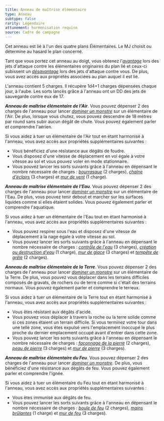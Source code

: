 ```yaml
---
title: Anneau de maîtrise élémentaire
type: Anneau
subtype: false
rarity: Légendaire
attunement: harmonisation requise
source: Cadre de campagne
---
```

Cet anneau est lié à l'un des quatre plans Élémentaires. Le MJ choisit ou détermine au hasard le plan concerné.

Tant que vous portez cet anneau au doigt, vous obtenez l'[_avantage_](/utiliser-les-caracteristiques/#avantage-et-desavantage) lors des jets d'attaque contre les élémentaires originaires du plan lié et ceux-ci subissent un [_désavantage_](/utiliser-les-caracteristiques/#avantage-et-desavantage) lors des jets d'attaque contre vous. De plus, vous avez accès aux propriétés associées au plan auquel il est lié.

L'anneau contient 5 charges. Il récupère 1d4+1 charges dépensées chaque jour, à l'aube. Les sorts lancés grâce à l'anneau ont un DD des jets de sauvegarde contre eux de 17.

_**Anneau de maîtrise élémentaire de l'Air**_. Vous pouvez dépenser 2 des charges de l'anneau pour lancer [_dominer un monstre_](/grimoire/dominer-un-monstre/) sur un élémentaire de l'Air. De plus, lorsque vous chutez, vous pouvez descendre de 18 mètres par round sans subir aucun dégât de chute. Vous pouvez également parler et comprendre l'aérien.

Si vous aidez à tuer un élémentaire de l'Air tout en étant harmonisé à l'anneau, vous avez accès aux propriétés supplémentaires suivantes :
* Vous bénéficiez d'une résistance aux dégâts de foudre.
* Vous disposez d'une vitesse de déplacement en vol égale à votre vitesse au sol et vous pouvez voler en mode stationnaire.
* Vous pouvez lancer les sorts suivants grâce à l'anneau en dépensant le nombre nécessaire de charges : [_bourrasque_](/grimoire/bourrasque/) (2 charges), [_chaîne d'éclairs_](/grimoire/chaine-d-eclairs/) (3 charges) et [_mur de vent_](/grimoire/mur-de-vent/) (1 charge).

_**Anneau de maîtrise élémentaire de l'Eau**_. Vous pouvez dépenser 2 des charges de l'anneau pour lancer [_dominer un monstre_](/grimoire/dominer-un-monstre/) sur un élémentaire de l'Eau. De plus, vous pouvez tenir debout et marcher sur les surfaces liquides comme si elles étaient solides. Vous pouvez également parler et comprendre l'aquatique.

Si vous aidez à tuer un élémentaire de l'Eau tout en étant harmonisé à l'anneau, vous avez accès aux propriétés supplémentaires suivantes :
* Vous pouvez respirer sous l'eau et disposez d'une vitesse de déplacement à la nage égale à votre vitesse au sol.
* Vous pouvez lancer les sorts suivants grâce à l'anneau en dépensant le nombre nécessaire de charges : [_contrôle de l'eau_](/grimoire/controle-de-l-eau/) (3 charges), [_création ou destruction d'eau_](/grimoire/creation-ou-destruction-d-eau/) (1 charge), [_mur de glace_](/grimoire/mur-de-glace/) (3 charges) et [_tempête de grêle_](/grimoire/tempete-de-grele/) (2 charges).

_**Anneau de maîtrise élémentaire de la Terre**_. Vous pouvez dépenser 2 des charges de l'anneau pour lancer [_dominer un monstre_](/grimoire/dominer-un-monstre/) sur un élémentaire de la Terre. De plus, vous pouvez vous déplacer dans les terrains difficiles composés de gravats, de rochers ou de terre comme si c'était des terrains normaux. Vous pouvez également parler et comprendre le terreux.

Si vous aidez à tuer un élémentaire de la Terre tout en étant harmonisé à l'anneau, vous avez accès aux propriétés supplémentaires suivantes :
* Vous êtes résistant aux dégâts d'acide.
* Vous pouvez vous déplacer à travers la roche ou la terre solide comme si ces zones étaient un terrain difficile. Si vous terminez votre tour dans une telle zone, vous êtes expulsé vers l'emplacement inoccupé le plus proche du dernier emplacement occupé avant d'entrer dans cette zone.
* Vous pouvez lancer les sorts suivants grâce à l'anneau en dépensant le nombre nécessaire de charges : [_façonnage de la pierre_](/grimoire/faconnage-de-la-pierre/) (2 charges), [_peau de pierre_](/grimoire/peau-de-pierre/) (3 charges) et [_mur de pierre_](/grimoire/mur-de-pierre/) (3 charges).

_**Anneau de maîtrise élémentaire du Feu**_. Vous pouvez dépenser 2 des charges de l'anneau pour lancer [_dominer un monstre_](/grimoire/dominer-un-monstre/). De plus, vous bénéficiez d'une résistance aux dégâts de feu. Vous pouvez également parler et comprendre l'ignée.

Si vous aidez à tuer un élémentaire du Feu tout en étant harmonisé à l'anneau, vous avez accès aux propriétés supplémentaires suivantes :
* Vous êtes immunisé aux dégâts de feu.
* Vous pouvez lancer les sorts suivants grâce à l'anneau en dépensant le nombre nécessaire de charges : [_boule de feu_](/grimoire/boule-de-feu/) (2 charges), [_mains brûlantes_](/grimoire/mains-brulantes/) (1 charge) et [_mur de feu_](/grimoire/mur-de-feu/) (3 charges).
